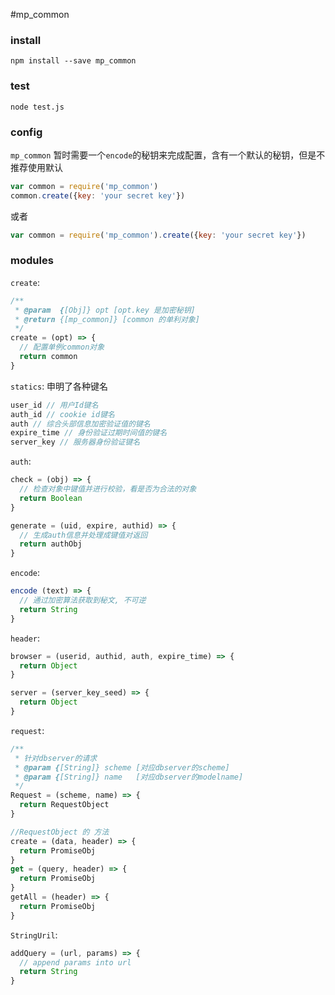 #mp_common

### install
```
npm install --save mp_common
```

### test
```
node test.js
```

### config

`mp_common` 暂时需要一个`encode`的秘钥来完成配置，含有一个默认的秘钥，但是不推荐使用默认

```javascript
var common = require('mp_common')
common.create({key: 'your secret key'})
```
或者
```javascript
var common = require('mp_common').create({key: 'your secret key'})
```
### modules

`create`:
```javascript
/**
 * @param  {[Obj]} opt [opt.key 是加密秘钥]
 * @return {[mp_common]} [common 的单利对象]
 */
create = (opt) => {
  // 配置单例common对象
  return common
}
```
`statics`: 申明了各种键名
```javascript
user_id // 用户Id键名
auth_id // cookie id键名
auth // 综合头部信息加密验证值的键名
expire_time // 身份验证过期时间值的键名
server_key // 服务器身份验证键名
```
`auth`:
```javascript
check = (obj) => {
  // 检查对象中键值并进行校验，看是否为合法的对象
  return Boolean
}

generate = (uid, expire, authid) => {
  // 生成auth信息并处理成键值对返回
  return authObj
}
```

`encode`:
```javascript
encode (text) => {
  // 通过加密算法获取到秘文, 不可逆
  return String
}
```

`header`:
```javascript
browser = (userid, authid, auth, expire_time) => {
  return Object
}

server = (server_key_seed) => {
  return Object
}

```

`request`:
```javascript
/**
 * 针对dbserver的请求
 * @param {[String]} scheme [对应dbserver的scheme]
 * @param {[String]} name   [对应dbserver的modelname]
 */
Request = (scheme, name) => {
  return RequestObject
}

//RequestObject 的 方法
create = (data, header) => {
  return PromiseObj
}
get = (query, header) => {
  return PromiseObj
}
getAll = (header) => {
  return PromiseObj
}
```
`StringUril`:
```javascript
addQuery = (url, params) => {
  // append params into url
  return String
}
```
